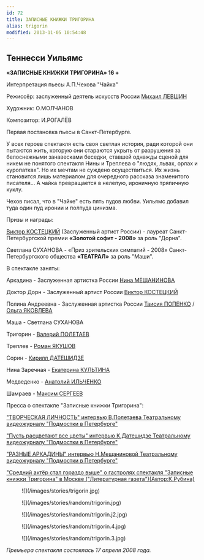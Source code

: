 ```yaml
---
id: 72
title: ЗАПИСНЫЕ КНИЖКИ ТРИГОРИНА
alias: trigorin
modified: 2013-11-05 10:54:48
---
```


## Теннесси Уильямс

**«ЗАПИСНЫЕ КНИЖКИ ТРИГОРИНА» 16 +**

Интерпретация пьесы А.П.Чехова "Чайка"

Режиссёр: заслуженный деятель искусств России [Михаил ЛЕВШИН](153-mihail-levshin.html)

Художник: О.МОЛЧАНОВ

Композитор: И.РОГАЛЁВ

Первая постановка пьесы в Санкт-Петербурге.

У всех героев спектакля есть своя светлая история, ради которой они пытаются жить, которую они стараются укрыть от разрушения за белоснежными занавесками беседки, ставшей однажды сценой для никем не понятого спектакля Нины и Треплева о "людях, львах, орлах и куропатках". Но их мечтам не суждено осуществиться. Их жизнь становится лишь материалом для очередного рассказа знаменитого писателя… А чайка превращается в нелепую, ироничную тряпичную куклу.

Чехов писал, что в "Чайке" есть пять пудов любви. Уильямс добавил туда один пуд иронии и полпуда цинизма.

Призы и награды:

[Виктор КОСТЕЦКИЙ](58-viktor-kostetskii.html) (Заслуженный артист России) - лауреат Санкт-Петербургской премии **«Золотой софит - 2008»** за роль "Дорна".

Светлана СУХАНОВА - «Приз зрительских симпатий - 2008» Санкт-Петербургского общества **«ТЕАТРАЛ»** за роль "Маши".

В спектакле заняты:

Аркадина - Заслуженная артистка России [Нина МЕЩАНИНОВА](25-mewaninova-nina.html)

Доктор Дорн - Заслуженный артист России [Виктор КОСТЕЦКИЙ](58-viktor-kostetskii.html)

Полина Андреевна - Заслуженная артистка России [Таисия ПОПЕНКО](26-popenko-taisija.html) / [Ольга ЯКОВЛЕВА](89-olga-yakovleva.html)

Маша - Светлана СУХАНОВА

Тригорин - [Валерий ПОЛЕТАЕВ](82-valerii-poletaev.html)

Треплев - [Роман ЯКУШОВ](88-roman-yakushov.html)

Сорин - [Кирилл ДАТЕШИДЗЕ](281-kirilldateshidze.html)

Нина Заречная - [Екатерина КУЛЬТИНА](81-ekaterina-kyltina.html)

Медведенко - [Анатолий ИЛЬЧЕНКО](55-anatolii-ilchenko.html)

Шамраев - [Максим СЕРГЕЕВ](57-maxsim-sergeev.html)

Пресса о спектакле "Записные книжки Тригорина":

["ТВОРЧЕСКАЯ ЛИЧНОСТЬ" интервью В.Полетаева Театральному видеожурналу "Подмостки в Петербурге"](245-pressa-podmostki-peterburga-poletaev.html)

["Пусть расцветают все цветы" интервью К.Датешидзе Театральному видеожурналу "Подмостки в Петербурге"](244-pressa-podmostki-peterburga-kirill-dateshidze.html)

["РАЗНЫЕ АРКАДИНЫ" интервью Н.Мещаниновой Театральному видеожурналу "Подмостки в Петербурге"](243-pressa-podmostki-peterburga-nina-meshaninova.html)

["Средний актёр стал гораздо выше" о гастролях спектакля "Записные книжки Тригорина" в Москве ("Литературная газета")(Автор:К.Рубина)](272-pressa-trigorin-v-moskve.html)

<figure>
![](/images/stories/trigorin.jpg)
</figure>

<figure>
![](/images/stories/random/trigorin.jpg)
</figure>

<figure>
![](/images/stories/random/trigorin.j2.jpg)
</figure>

<figure>
![](/images/stories/random/trigorin.4.jpg)
</figure>

<figure>
![](/images/stories/random/trigorin.3.jpg)
</figure>

_Премьера спектакля состоялась 17 апреля 2008 года._

